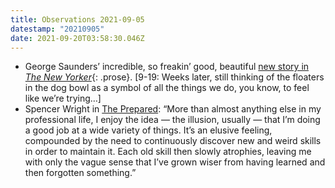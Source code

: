 ```yaml
---
title: Observations 2021-09-05
datestamp: "20210905"
date: 2021-09-20T03:58:30.046Z
---
```

- George Saunders’ incredible, so freakin’ good, beautiful [new story in *The New Yorker*](https://www.newyorker.com/magazine/2021/08/30/the-mom-of-bold-action){: .prose}. [9-19: Weeks later, still thinking of the floaters in the dog bowl as a symbol of all the things we do, you know, to feel like we’re trying…]
- Spencer Wright in [The Prepared](https://theprepared.org/newsletter-archive/2021-03-01): “More than almost anything else in my professional life, I enjoy the idea — the illusion, usually — that I’m doing a good job at a wide variety of things. It’s an elusive feeling, compounded by the need to continuously discover new and weird skills in order to maintain it. Each old skill then slowly atrophies, leaving me with only the vague sense that I’ve grown wiser from having learned and then forgotten something.”